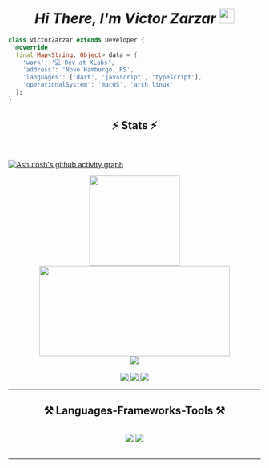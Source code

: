<h1 align="center"><i>Hi There, I'm Victor Zarzar <img src="https://user-images.githubusercontent.com/39955420/147578264-bae0526c-028a-49d2-8af8-d08bb4edbd2a.gif" height="30" width="30"></i></h1>

```dart
class VictorZarzar extends Developer {
  @override
  final Map<String, Object> data = {
    'work': '💻 Dev at XLabs',
    'address': 'Novo Hamburgo, RS',
    'languages': ['dart', 'javascript', 'typescript'],
    'operationalSystem': 'macOS', 'arch linux'
  };
}
```

<h2 align="center">⚡ Stats ⚡</h2>
<br>

[![Ashutosh's github activity graph](https://github-readme-activity-graph.vercel.app/graph?username=Victor-Zarzar&theme=dracula)](https://github.com/ashutosh00710/github-readme-activity-graph) 
  <br>   

<div align="center">     
   
  <a href="https://github.com/Victor-Zarzar"> 
  
<img height="180em" src="https://github-readme-stats.vercel.app/api?username=Victor-Zarzar&show_icons=true&theme=dracula&include_all_commits=true&count_private=true"/> 
 <img height="180px" width="380em" src="https://github-readme-stats.vercel.app/api/top-langs/?username=Victor-Zarzar&layout=compact&langs_count=7&theme=dracula"/>  
       
</div>  

<div align="center">
<img src="https://streak-stats.demolab.com?user=Victor-Zarzar&theme=dracula&border_radius=8"/>
</div>
 <br >

<div align="center"> 
  <a href="mailto:victorzarzardev@gmail.com">
    <img src="https://img.shields.io/badge/Gmail-333333?style=for-the-badge&logo=gmail&logoColor=red" />
  </a>
  <a href="https://linkedin.com/in/victorzarzar" target="_blank">
    <img src="https://img.shields.io/badge/LinkedIn-0077B5?style=for-the-badge&logo=linkedin&logoColor=white" target="_blank" />
  </a>
  <a href="https://victorzarzar.com.br" target="_blank">
     <img src="https://img.shields.io/badge/Portfolio-FF5722?style=for-the-badge&logo=todoist&logoColor=white" target="_blank" /> 
  </a>
</div>

 <hr/>

<h2 align="center">⚒️ Languages-Frameworks-Tools ⚒️</h2>
<br/>
<div align="center">
    <img src="https://skillicons.dev/icons?i=html,css,tailwind,react,javascript,typescript,nextjs,docker,postman,flutter,dart" />
    <img src="https://skillicons.dev/icons?i=firebase,vscode,github,androidstudio,vercel,vite,figma,git,gitlab,jest,prisma,linux" />
  <br>
</div>

<br/>
<hr/>

 
